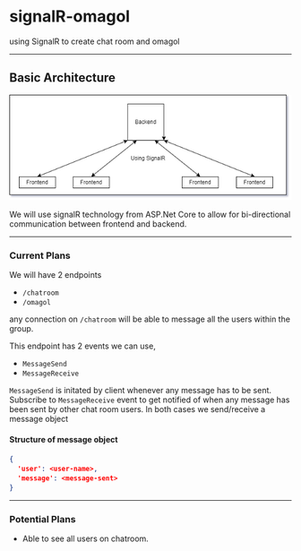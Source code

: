 # signalR-omagol
using SignalR to create chat room and omagol

---
## Basic Architecture

![Basic Architecure](/basic-architecture.png)

We will use signalR technology from ASP.Net Core to allow for bi-directional communication between frontend and backend.

---
### Current Plans

We will have 2 endpoints
- `/chatroom`
- `/omagol`

any connection on `/chatroom` will be able to message all the users within the group.

This endpoint has 2 events we can use,
- `MessageSend`
- `MessageReceive`

`MessageSend` is initated by client whenever any message has to be sent.
Subscribe to `MessageReceive` event to get notified of when any message has been sent by other chat room users.
In both cases we send/receive a message object
#### Structure of message object
```json
{
  'user': <user-name>,
  'message': <message-sent>
}
```

---
### Potential Plans

- Able to see all users on chatroom.